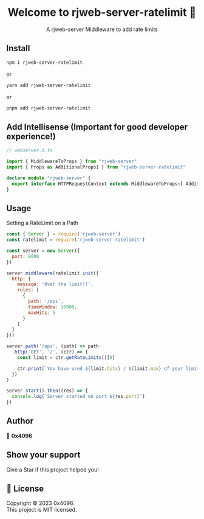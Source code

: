 <h1 align="center">Welcome to rjweb-server-ratelimit 👋</h1>
<div align="center">
  A rjweb-server Middleware to add rate limits
</div>

## Install

```sh
npm i rjweb-server-ratelimit
```

or

```sh
yarn add rjweb-server-ratelimit
```

or

```sh
pnpm add rjweb-server-ratelimit
```

## Add Intellisense (Important for good developer experience!)
```ts
// webserver.d.ts

import { MiddlewareToProps } from "rjweb-server"
import { Props as AdditionalProps1 } from "rjweb-server-ratelimit"

declare module "rjweb-server" {
  export interface HTTPRequestContext extends MiddlewareToProps<[ AdditionalProps1 ]> {}
}
```

## Usage

Setting a RateLimit on a Path
```js
const { Server } = require('rjweb-server')
const ratelimit = require('rjweb-server-ratelimit')

const server = new Server({
  port: 8000
})

server.middleware(ratelimit.init({
  http: {
    message: 'Over the limit!!',
    rules: [
      {
        path: '/api',
        timeWindow: 30000,
        maxHits: 5
      }
    ]
  }
}))

server.path('/api', (path) => path
  .http('GET', '/', (ctr) => {
    const limit = ctr.getRateLimits()[0]

    ctr.print(`You have used ${limit.hits} / ${limit.max} of your limits, they will be reset in ${limit.resetIn}ms`)
  })
)

server.start().then((res) => {
  console.log(`Server started on port ${res.port}`)
})
```

## Author

👤 **0x4096** 

## Show your support

Give a Star if this project helped you!

## 📝 License

Copyright © 2023 0x4096.<br />
This project is MIT licensed.